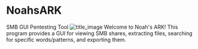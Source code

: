 # NoahsARK
SMB GUI Pentesting Tool
![title_image](https://github.com/user-attachments/assets/444a5641-f682-480c-9fd7-a42e1a04ac92)
Welcome to Noah's ARK! This program provides a GUI for viewing SMB shares, extracting files, searching for specific words/patterns, and exporting them.
